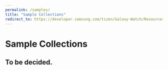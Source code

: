 ```yaml
---
permalink: /samples/
title: "Sample Collections"
redirect_to: https://developer.samsung.com/tizen/Galaxy-Watch/Resources/Resources.html
---
```


# Sample Collections
## To be decided.